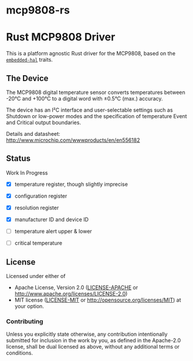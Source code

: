 # mcp9808-rs

# Rust MCP9808 Driver

This is a platform agnostic Rust driver for the MCP9808, based on the
[`embedded-hal`](https://github.com/japaric/embedded-hal) traits.


## The Device

The MCP9808 digital temperature sensor converts temperatures between -20°C and +100°C to a 
digital word with ±0.5°C (max.) accuracy.

The device has an I²C interface and user-selectable settings such as Shutdown or 
low-power modes and the specification of temperature Event and Critical output boundaries.

Details and datasheet: http://www.microchip.com/wwwproducts/en/en556182


## Status
Work In Progress
- [x] temperature register, though slightly imprecise
- [x] configuration register
- [x] resolution register
- [x] manufacturer ID and device ID
- [ ] temperature alert upper & lower
- [ ] critical temperature


## License

Licensed under either of

 * Apache License, Version 2.0 ([LICENSE-APACHE](LICENSE-APACHE) or
   http://www.apache.org/licenses/LICENSE-2.0)
 * MIT license ([LICENSE-MIT](LICENSE-MIT) or
   http://opensource.org/licenses/MIT) at your option.


### Contributing

Unless you explicitly state otherwise, any contribution intentionally submitted
for inclusion in the work by you, as defined in the Apache-2.0 license, shall
be dual licensed as above, without any additional terms or conditions.